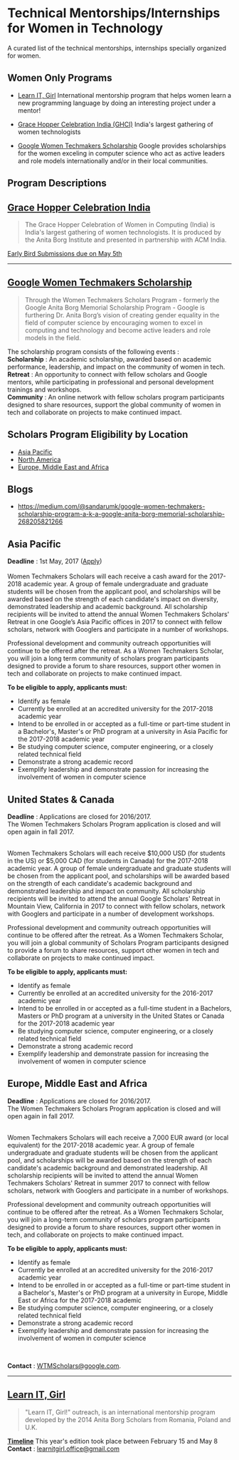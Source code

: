 # Technical Mentorships/Internships for Women in Technology
A curated list of the technical mentorships, internships specially organized for women.

## Women Only Programs
* [Learn IT, Girl](#learnit)
International mentorship program that helps women learn a new programming language by doing an interesting project under a mentor!

* [Grace Hopper Celebration India (GHCI)](#ghci)
India's largest gathering of women technologists

* [Google Women Techmakers Scholarship](#gwt)
Google provides scholarships for the women exceling in computer science who act as active leaders and role models internationally and/or in their local communities. 

## Program Descriptions

## <a name="ghci"></a>[Grace Hopper Celebration India](https://ghcindia.anitaborg.org/)
>The Grace Hopper Celebration of Women in Computing (India) is India's largest gathering of women technologists. It is produced by the Anita Borg Institute and presented in partnership with ACM India.

[Early Bird Submissions due on May 5th](https://ghcindia.anitaborg.org/ghci-17-call-submissions/)

-----------------------------

## <a name="gwt"></a>[Google Women Techmakers Scholarship](https://www.womentechmakers.com/scholars)
> Through the Women Techmakers Scholars Program - formerly the Google Anita Borg Memorial Scholarship Program - Google is furthering Dr. Anita Borg’s vision of creating gender equality in the field of computer science by encouraging women to excel in computing and technology and become active leaders and role models in the field.

The scholarship program consists of the following events :<br>
**Scholarship** : An academic scholarship, awarded based on academic performance, leadership, and impact on the community of women in tech.<br>
**Retreat** : An opportunity to connect with fellow scholars and Google mentors, while participating in professional and personal development trainings and workshops.<br>
**Community** : An online network with fellow scholars program participants designed to share resources, support the global community of women in tech and collaborate on projects to make continued impact.<br>

## Scholars Program Eligibility by Location
* [Asia Pacific](#wt-asia)
* [North America](#wt-na)
* [Europe, Middle East and Africa](#wt-eu)

## Blogs
* https://medium.com/@sandarumk/google-women-techmakers-scholarship-program-a-k-a-google-anita-borg-memorial-scholarship-268205821266

## Asia Pacific <a name="wt-asia"></a>
**Deadline** : 1st May, 2017 ([Apply](https://google.onlineapplications.net/applications/default.asp?mode=select))<br><br>
Women Techmakers Scholars will each receive a cash award for the 2017-2018 academic year. A group of female undergraduate and graduate students will be chosen from the applicant pool, and scholarships will be awarded based on the strength of each candidate's impact on diversity, demonstrated leadership and academic background. All scholarship recipients will be invited to attend the annual Women Techmakers Scholars' Retreat in one Google’s Asia Pacific offices in 2017 to connect with fellow scholars, network with Googlers and participate in a number of workshops.

Professional development and community outreach opportunities will continue to be offered after the retreat. As a Women Techmakers Scholar, you will join a long term community of scholars program participants designed to provide a forum to share resources, support other women in tech and collaborate on projects to make continued impact.

**To be eligible to apply, applicants must:**
* Identify as female
* Currently be enrolled at an accredited university for the 2017-2018 academic year
* Intend to be enrolled in or accepted as a full-time or part-time student in a Bachelor's, Master's or PhD program at a university in Asia Pacific for the 2017-2018 academic year
* Be studying computer science, computer engineering, or a closely related technical field
* Demonstrate a strong academic record
* Exemplify leadership and demonstrate passion for increasing the involvement of women in computer science


## United States & Canada<a name="wt-na"></a>
**Deadline** : Applications are closed for 2016/2017. <br>
The Women Techmakers Scholars Program application is closed and will open again in fall 2017. <br><br>

Women Techmakers Scholars will each receive $10,000 USD (for students in the US) or $5,000 CAD (for students in Canada) for the 2017-2018 academic year. A group of female undergraduate and graduate students will be chosen from the applicant pool, and scholarships will be awarded based on the strength of each candidate's academic background and demonstrated leadership and impact on community. All scholarship recipients will be invited to attend the annual Google Scholars' Retreat in Mountain View, California in 2017 to connect with fellow scholars, network with Googlers and participate in a number of development workshops.

Professional development and community outreach opportunities will continue to be offered after the retreat. As a Women Techmakers Scholar, you will join a global community of Scholars Program participants designed to provide a forum to share resources, support other women in tech and collaborate on projects to make continued impact.


**To be eligible to apply, applicants must:**
* Identify as female
* Currently be enrolled at an accredited university for the 2016-2017 academic year
* Intend to be enrolled in or accepted as a full-time student in a Bachelors, Masters or PhD program at a university in the United States or Canada for the 2017-2018 academic year
* Be studying computer science, computer engineering, or a closely related technical field
* Demonstrate a strong academic record
* Exemplify leadership and demonstrate passion for increasing the involvement of women in computer science


## Europe, Middle East and Africa <a name="wt-eu"></a>
**Deadline** : Applications are closed for 2016/2017. <br>
The Women Techmakers Scholars Program application is closed and will open again in fall 2017. <br><br>

Women Techmakers Scholars will each receive a 7,000 EUR award (or local equivalent) for the 2017-2018 academic year. A group of female undergraduate and graduate students will be chosen from the applicant pool, and scholarships will be awarded based on the strength of each candidate's academic background and demonstrated leadership. All scholarship recipients will be invited to attend the annual Women Techmakers Scholars' Retreat in summer 2017 to connect with fellow scholars, network with Googlers and participate in a number of workshops.

Professional development and community outreach opportunities will continue to be offered after the retreat. As a Women Techmakers Scholar, you will join a long-term community of scholars program participants designed to provide a forum to share resources, support other women in tech, and collaborate on projects to make continued impact.

**To be eligible to apply, applicants must:**
* Identify as female
* Currently be enrolled at an accredited university for the 2016-2017 academic year
* Intend to be enrolled in or accepted as a full-time or part-time student in a Bachelor's, Master's or PhD program at a university in Europe, Middle East or Africa for the 2017-2018 academic
* Be studying computer science, computer engineering, or a closely related technical field
* Demonstrate a strong academic record
* Exemplify leadership and demonstrate passion for increasing the involvement of women in computer science

<br>

**Contact** : WTMScholars@google.com.

--------------------------------

## <a name="learnit"></a> [Learn IT, Girl](https://www.learnitgirl.com)
>"Learn IT, Girl!" outreach, is an international mentorship program developed by the 2014 Anita Borg Scholars from Romania, Poland and U.K.

[**Timeline**](https://www.learnitgirl.com/timeline) This year's edition took place between February 15 and May 8 <br>
**Contact** : learnitgirl.office@gmail.com
